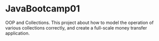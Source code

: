 # JavaBootcamp01

OOP and Collections. This project about how to model the operation of various collections correctly, and create a full-scale money transfer application.
